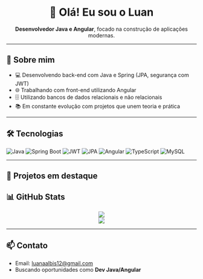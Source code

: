 <h1 align="center">👋 Olá! Eu sou o Luan</h1>

<p align="center">
  <b>Desenvolvedor Java e Angular</b>, focado na construção de aplicações modernas.
</p>

---

## 🚀 Sobre mim

- 💻 Desenvolvendo back-end com Java e Spring (JPA, segurança com JWT)
- 🌐 Trabalhando com front-end utilizando Angular
- 🗄️ Utilizando bancos de dados relacionais e não relacionais
- 📚 Em constante evolução com projetos que unem teoria e prática

---

## 🛠️ Tecnologias

![Java](https://img.shields.io/badge/Java-ED8B00?style=flat&logo=java&logoColor=white)
![Spring Boot](https://img.shields.io/badge/Spring%20Boot-6DB33F?style=flat&logo=spring-boot&logoColor=white)
![JWT](https://img.shields.io/badge/JWT-000000?style=flat&logo=JSON%20web%20tokens)
![JPA](https://img.shields.io/badge/JPA-007396?style=flat&logo=hibernate&logoColor=white)
![Angular](https://img.shields.io/badge/Angular-DD0031?style=flat&logo=angular&logoColor=white)
![TypeScript](https://img.shields.io/badge/TypeScript-007ACC?style=flat&logo=typescript&logoColor=white)
![MySQL](https://img.shields.io/badge/MySQL-4479A1?style=flat&logo=mysql&logoColor=white)

---

## 📌 Projetos em destaque

<!-- Em breve: Salutar, Biblioteca, To-do com IA -->




## 📊 GitHub Stats

<p align="center">
  <img src="https://github-readme-stats.vercel.app/api?username=luanalbis&show_icons=true&theme=dark" />
  <br/>
  <img src="https://github-readme-streak-stats.herokuapp.com?user=luanalbis&theme=dark" />
</p>

---

## 📫 Contato

- Email: luanaalbis12@gmail.com
- Buscando oportunidades como **Dev Java/Angular**


